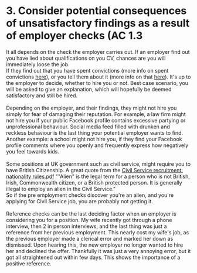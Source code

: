 # 3. Consider potential consequences of unsatisfactory findings as a result of employer checks (AC 1.3

It all depends on the check the employer carries out. If an employer find out you have lied about qualifications on you CV, chances are you will immediately loose the job.\
If they find out that you have spent convictions (more info on spent convictions [here](https://www.gov.uk/guidance/rehabilitation-periods)), or you tell them about it (more info on that [here](https://www.gov.uk/tell-employer-or-college-about-criminal-record/what-information-you-need-to-give)). It's up to the employer to decide, whether to hire you or not. Best case scenario, you will be asked to give an explanation, which will hopefully be deemed satisfactory and still be hired.\
\
Depending on the employer, and their findings, they might not hire you simply for fear of damaging their reputation. For example, a law firm might not hire you if your public Facebook profile contains excessive partying or unprofessional behaviour. Social media feed filled with drunken and reckless behaviour is the last thing your potential employer wants to find. \
Another example: a school might not hire you, if they find your Facebook profile comments where you openly and frequently express how negatively you feel towards kids.\
\
Some positions at UK government such as civil service, might require you to have British Citizenship. A great quote from the [Civil Service recruitment: nationality rules.pdf](https://assets.publishing.service.gov.uk/media/64d3645d5cac650014c2dc99/CIVIL_SERVICE_NATIONALITY_RULES_-_GUIDANCE_ON_CHECKING_ELIGIBILITY.pdf) ""Alien" is the legal term for a person who is not British, Irish, Commonwealth citizen, or a British protected person. It is generally illegal to employ an alien in the Civil Service."\
So if the pre employment checks discover you're an alien, and you're applying for Civil Service job, you are probably not getting it.\
\
Reference checks can be the last deciding factor when an employer is considering you for a position. My wife recently got through a phone interview, then 2 in person interviews, and the last thing was just a reference from her previous employment.  This nearly cost my wife's job, as the previous employer made a clerical error and marked her down as dismissed. Upon hearing this, the new employer no longer wanted to hire her and declined the offer. Thankfully it was just a very annoying error, but it got all straightened out within few days. This shows the importance of a positive reference.
